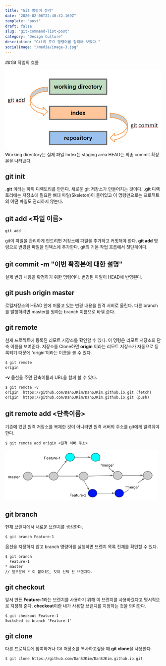 ```yaml
---
title: "Git 명령어 정리"
date: "2020-02-06T22:40:32.169Z"
template: "post"
draft: false
slug: "git-command-list-post"
category: "Design Culture"
description: "Git의 주요 명령어를 정리해 보았다."
socialImage: "/media/image-3.jpg"
---
```


<!-- ![test8](/media/image-3.jpg) -->

##Git 작업의 흐름

![gitflow](/media/gitflow.png)
Working directory는 실제 파일
Index는 staging area
HEAD는 최종 commit 확정본을 나타낸다.


## git init
**.git** 이라는 하위 디렉토리를 만든다. 새로운 git 저장소가 만들어지는 것이다.
**.git** 디렉토리에는 저장소에 필요한 뼈대 파일(Skeleton)이 들어있고 이 명령만으로는 프로젝트의 어떤 파일도 관리하지 않는다.
## git add <파일 이름>
```
git add .
```
git이 파일을 관리하게 만드려면 저장소에 파일을 추가하고 커밋해야 한다. **git add** 명령으로 변경된 파일을 인덱스에 추가한다.
git의 기본 작업 흐름에서 첫단계이다.
## git commit -m "이번 확정본에 대한 설명"
실제 변경 내용을 확정하기 위한 명령어다. 변경된 파일이 HEAD에 반영된다.
## git push origin master
로컬저장소의 HEAD 안에 머물고 있는 변경 내용을 원격 서버로 올린다. 다른 branch를 발행하려면 master를 원하는 branch 이름으로 바꿔 준다.
## git remote
현재 프로젝트에 등록된 리모트 저장소를 확인할 수 있다. 이 명령은 리모트 저장소의 단축 이름을 보여준다.
저장소를 Clone하면 **origin** 이라는 리모트 저장소가 자동으로 등록되기 때문에 'origin'이라는 이름을 볼 수 있다.
```
$ git remote
origin
```
**-v** 옵션을 주면 단축이름과 URL을 함께 볼 수 있다.
```
$ git remote -v
origin	https://github.com/DanSJKim/DanSJKim.github.io.git (fetch)
origin	https://github.com/DanSJKim/DanSJKim.github.io.git (push)
```

## git remote add <단축이름> <url>
기존에 있던 원격 저장소를 복제한 것이 아니라면 원격 서버의 주소를 git에게 알려줘야 한다.
```
$ git remote add origin <원격 서버 주소>
```

![branch](/media/branch.png)
## git branch <branchname>
현재 브랜치에서 새로운 브랜치를 생성한다.
```
$ git branch Feature-1
```
옵션을 지정하지 않고 branch 명령어를 실행하면 브랜치 목록 전체를 확인할 수 있다.
```
$ git branch
  Feature-1
* master
// 앞부분에 * 이 붙어있는 것이 선택 된 브랜치다.
```

## git checkout <branchname>
앞서 만든 **Feature-1**라는 브랜치를 사용하기 위해 이 브랜치를 사용하겠다고 명시적으로 지정해 준다.
**checkout**이란 내가 사용할 브랜치를 지정하는 것을 의미한다.
```
$ git checkout Feature-1
Switched to branch 'Feature-1'
```

## git clone
다른 프로젝트에 참여하거나 Git 저장소를 복사하고싶을 때 **git clone**을 사용한다.
```
$ git clone https://github.com/DanSJKim/DanSJKim.github.io.git
```

